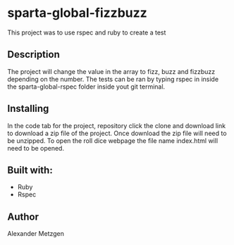 # sparta-global-fizzbuzz
This project was to use rspec and ruby to create a test

## Description
The project will change the value in the array to fizz, buzz and fizzbuzz depending on the number. The tests can be ran by typing rspec in inside the sparta-global-rspec folder inside yout git terminal.


## Installing
In the code tab for the project, repository click the clone and download link to download a zip file of the project. Once download the zip file will need to be unzipped. To open the roll dice webpage the file name index.html will need to be opened.

## Built with:
* Ruby
* Rspec

## Author
Alexander Metzgen

